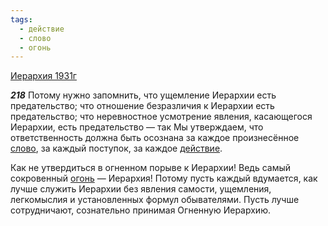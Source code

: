 ```yaml
---
tags:
  - действие
  - слово
  - огонь
---
```


[Иерархия 1931г](https://127.0.0.1:4002/agni/1931)

___218___
Потому нужно запомнить, что ущемление Иерархии есть предательство; что отношение безразличия к Иерархии есть предательство; что неревностное усмотрение явления, касающегося Иерархии, есть предательство — так Мы утверждаем, что ответственность должна быть осознана за каждое произнесённое [слово](../../../tags/#слово), за каждый поступок, за каждое [действие](../../../tags/#действие).   

Как не утвердиться в огненном порыве к Иерархии! Ведь самый сокровенный [огонь](../../../tags/#огонь) — Иерархия! Потому пусть каждый вдумается, как лучше служить Иерархии без явления самости, ущемления, легкомыслия и установленных формул обывателями. Пусть лучше сотрудничают, сознательно принимая Огненную Иерархию.   

